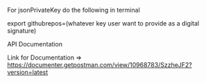 For jsonPrivateKey do the following in terminal

  export githubrepos=(whatever key user want to provide as a digital signature)

API Documentation

  Link for Documentation => https://documenter.getpostman.com/view/10968783/SzzheJF2?version=latest
     
  
